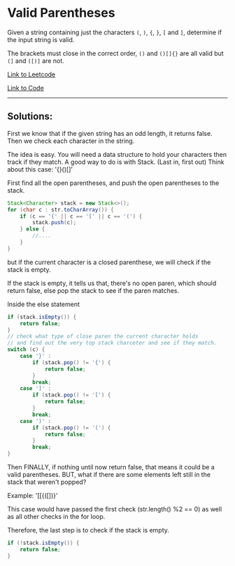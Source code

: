 # Valid Parentheses

Given a string containing just the characters `(`, `)`, `{`, `}`, `[` and `]`, 
determine if the input string is valid.

The brackets must close in the correct order, `()` and `()[]{}` are all valid but `(]` and `([)]` are not.


[Link to Leetcode](https://leetcode.com/problems/valid-parentheses/)

[Link to Code](ValidParen.java)

--------------------------------
## Solutions: 

First we know that if the given string has an odd length, it returns false.
Then we check each character in the string.


The idea is easy.
You will need a data structure to hold your characters then track if they match.
A good way to do is with Stack. (Last in, first out) Think about this case: '{}()[]' 

First find all the open parentheses, and push the open parentheses to the stack.

````java
Stack<Character> stack = new Stack<>();
for (char c : str.toCharArray()) {
	if (c == '{' || c == '[' || c == '(') {
		stack.push(c);
	} else {
		//....
	}
}
````

but if the current character is a closed parenthese, we will check if the stack is empty.

If the stack is empty, it tells us that, there's no open paren,
which should return false, else pop the stack to see if the paren matches.

Inside the else statement
````java
if (stack.isEmpty()) {
	return false;
}
// check what type of close paren the current character holds
// and find out the very top stack charceter and see if they match.
switch (c) {
	case '}' :
		if (stack.pop() != '{') {
			return false;
		}
		break;
	case ']' :
		if (stack.pop() != '[') {
			return false;
	    }
	    break;
	case ')' :
		if (stack.pop() != '(') {
			return false;
		}
		break;
}
````

Then FINALLY, if nothing until now return false,
that means it could be a valid parentheses.
BUT, what if there are some elements left still in the stack that weren't popped?

Example:
'[[{([])}'

This case would have passed the first check (str.length() %2 == 0)
as well as all other checks in the for loop.

Therefore, the last step is to check if the stack is empty.

````java
if (!stack.isEmpty()) {
	return false;
}
````

